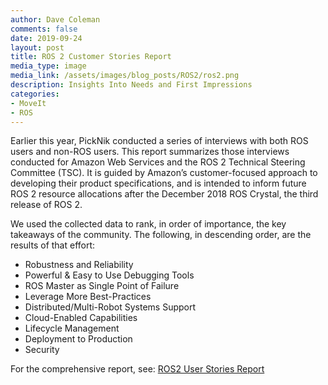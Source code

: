 ```yaml
---
author: Dave Coleman
comments: false
date: 2019-09-24
layout: post
title: ROS 2 Customer Stories Report
media_type: image
media_link: /assets/images/blog_posts/ROS2/ros2.png
description: Insights Into Needs and First Impressions
categories:
- MoveIt
- ROS
---
```


Earlier this year, PickNik conducted a series of interviews with both ROS users and non-ROS users. This report summarizes those interviews conducted for Amazon Web Services and the ROS 2 Technical Steering Committee (TSC). It is guided by Amazon’s customer-focused approach
to developing their product specifications, and is intended to inform future ROS 2 resource allocations after the December 2018 ROS Crystal, the third release of ROS 2.

We used the collected data to rank, in order of importance, the key takeaways of the community. The following, in descending order, are the results of that effort:

* Robustness and Reliability
* Powerful & Easy to Use Debugging Tools
* ROS Master as Single Point of Failure
* Leverage More Best-Practices
* Distributed/Multi-Robot Systems Support
* Cloud-Enabled Capabilities
* Lifecycle Management
* Deployment to Production
* Security

For the comprehensive report, see: <a href="https://picknik.ai/docs/ROS2_User_Stories_Report.pdf" target="_blank">ROS2 User Stories Report</a>